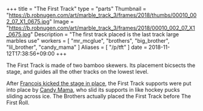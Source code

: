 +++
title = "The First Track"
type = "parts"
Thumbnail = "https://b.robnugen.com/art/marble_track_3/frames/2018/thumbs/00010_002_07_X1_0675.jpg"
Image = "https://b.robnugen.com/art/marble_track_3/frames/2018/00010_002_07_X1_0675.jpg"
Description = "The first track placed is the last track large marbles use"
workers = [
    "mr_mcglue",
	"brothers",
	"big_brother",
	"lil_brother",
	"candy_mama"
]
Aliases = [
  "/p/tft"
]
date = 2018-11-12T17:38:56+09:00
+++

The First Track is made of two bamboo skewers.  Its placement bicsects the stage, and guides all the other tracks on the lowest level.

After [Francois kicked the stage in place](/episode/2017/september/francois-kicked-the-stage-into-place/), the First Track supports were put into place by [Candy Mama](/w/cm), who slid its supports in like hockey pucks sliding across ice.  The Brothers actually placed the First Track before The First Roll.
